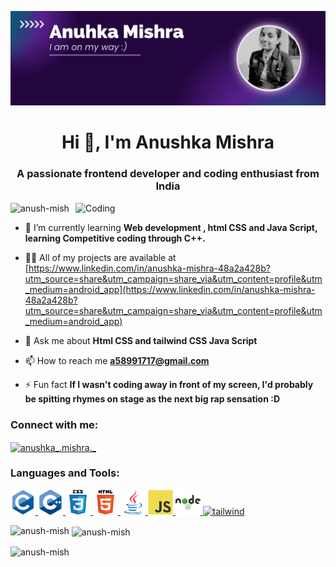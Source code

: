 ![logo](https://github.com/anush-mish/anush-mish/blob/main/banner.jpeg)
<h1 align="center">Hi 👋, I'm Anushka Mishra</h1>
<h3 align="center">A passionate frontend developer and coding enthusiast from India</h3>

<img align="right" alt="Coding" width="400" src="https://media1.giphy.com/media/RbDKaczqWovIugyJmW/giphy.gif">

<p align="left"> <img src="https://komarev.com/ghpvc/?username=anush-mish&label=Profile%20views&color=0e75b6&style=flat" alt="anush-mish" /> </p>

- 🌱 I’m currently learning **Web development , html CSS and Java Script, learning Competitive coding through C++.**

- 👨‍💻 All of my projects are available at [https://www.linkedin.com/in/anushka-mishra-48a2a428b?utm_source=share&utm_campaign=share_via&utm_content=profile&utm_medium=android_app](https://www.linkedin.com/in/anushka-mishra-48a2a428b?utm_source=share&utm_campaign=share_via&utm_content=profile&utm_medium=android_app)

- 💬 Ask me about **Html CSS and tailwind CSS Java Script**

- 📫 How to reach me **a58991717@gmail.com**

- ⚡ Fun fact **If I wasn't coding away in front of my screen, I'd probably be spitting rhymes on stage as the next big rap sensation :D**

<h3 align="left">Connect with me:</h3>
<p align="left">
<a href="https://instagram.com/anushka_.mishra._" target="blank"><img align="center" src="https://raw.githubusercontent.com/rahuldkjain/github-profile-readme-generator/master/src/images/icons/Social/instagram.svg" alt="anushka_.mishra._" height="30" width="40" /></a>
</p>

<h3 align="left">Languages and Tools:</h3>
<p align="left"> <a href="https://www.cprogramming.com/" target="_blank" rel="noreferrer"> <img src="https://raw.githubusercontent.com/devicons/devicon/master/icons/c/c-original.svg" alt="c" width="40" height="40"/> </a> <a href="https://www.w3schools.com/cpp/" target="_blank" rel="noreferrer"> <img src="https://raw.githubusercontent.com/devicons/devicon/master/icons/cplusplus/cplusplus-original.svg" alt="cplusplus" width="40" height="40"/> </a> <a href="https://www.w3schools.com/css/" target="_blank" rel="noreferrer"> <img src="https://raw.githubusercontent.com/devicons/devicon/master/icons/css3/css3-original-wordmark.svg" alt="css3" width="40" height="40"/> </a> <a href="https://www.w3.org/html/" target="_blank" rel="noreferrer"> <img src="https://raw.githubusercontent.com/devicons/devicon/master/icons/html5/html5-original-wordmark.svg" alt="html5" width="40" height="40"/> </a> <a href="https://www.java.com" target="_blank" rel="noreferrer"> <img src="https://raw.githubusercontent.com/devicons/devicon/master/icons/java/java-original.svg" alt="java" width="40" height="40"/> </a> <a href="https://developer.mozilla.org/en-US/docs/Web/JavaScript" target="_blank" rel="noreferrer"> <img src="https://raw.githubusercontent.com/devicons/devicon/master/icons/javascript/javascript-original.svg" alt="javascript" width="40" height="40"/> </a> <a href="https://nodejs.org" target="_blank" rel="noreferrer"> <img src="https://raw.githubusercontent.com/devicons/devicon/master/icons/nodejs/nodejs-original-wordmark.svg" alt="nodejs" width="40" height="40"/> </a> <a href="https://tailwindcss.com/" target="_blank" rel="noreferrer"> <img src="https://www.vectorlogo.zone/logos/tailwindcss/tailwindcss-icon.svg" alt="tailwind" width="40" height="40"/> </a> </p>

<p><img align="left" src="https://github-readme-stats.vercel.app/api/top-langs?username=anush-mish&show_icons=true&locale=en&layout=compact" alt="anush-mish" /></p>

<p>&nbsp;<img align="center" src="https://github-readme-stats.vercel.app/api?username=anush-mish&show_icons=true&locale=en" alt="anush-mish" /></p>

<p><img align="center" src="https://github-readme-streak-stats.herokuapp.com/?user=anush-mish&" alt="anush-mish" /></p>
